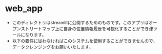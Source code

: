 # web_app

* このディレクトリはstreamlitに公開するためのものです。このアプリはオープンストリートマップ上に自身の位置情報履歴を可視化することができ津ツールになります。
*  以下の要件に従わなければこのシステムを使用することができませんので、データクレンジングをお願いいたします。

